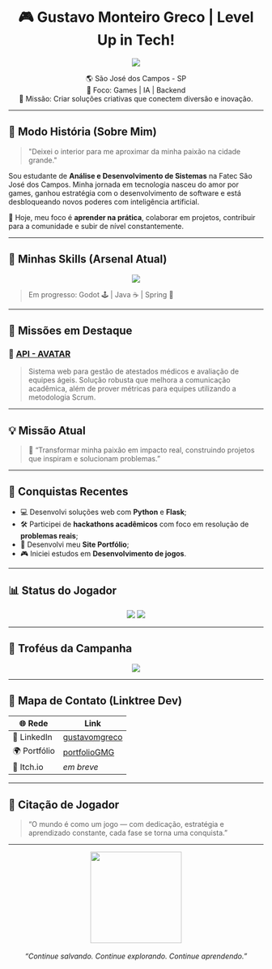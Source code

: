 <h1 align="center">🎮 Gustavo Monteiro Greco | Level Up in Tech!</h1>

<p align="center">
  <img src="https://readme-typing-svg.demolab.com?font=Fira+Code&size=20&pause=1000&center=true&vCenter=true&width=435&lines=An%C3%A1lise+e+Desenvolv.+de+Sistemas;Apaixonado+por+Jogos%2C+IA+e+Backend;Explorando+novas+tecnologias!+%F0%9F%9A%80" />
</p>

<p align="center">
  🌎 São José dos Campos - SP <br>
  🧠 Foco: Games | IA | Backend <br>
  🎯 Missão: Criar soluções criativas que conectem diversão e inovação.
</p>

---

## 🧠 Modo História (Sobre Mim)

> "Deixei o interior para me aproximar da minha paixão na cidade grande."

Sou estudante de **Análise e Desenvolvimento de Sistemas** na Fatec São José dos Campos. Minha jornada em tecnologia nasceu do amor por games, ganhou estratégia com o desenvolvimento de software e está desbloqueando novos poderes com inteligência artificial.

🎯 Hoje, meu foco é **aprender na prática**, colaborar em projetos, contribuir para a comunidade e subir de nível constantemente.

---

## 🔧 Minhas Skills (Arsenal Atual)

<div align="center">
  <img src="https://skillicons.dev/icons?i=html,css,bootstrap,python,flask,mysql,git,github,vscode" />
</div>

> Em progresso:  Godot 🕹️ |  Java ☕ | Spring 🌱

---

## 🚩 Missões em Destaque

### 📌 [API - AVATAR](https://github.com/NinjaDevs-API/NinjaDevs)
> Sistema web para gestão de atestados médicos e avaliação de equipes ágeis. Solução robusta que melhora a comunicação acadêmica, além de prover métricas para equipes utilizando a metodologia Scrum.

---

## 💡 Missão Atual

> 💬 “Transformar minha paixão em impacto real, construindo projetos que inspiram e solucionam problemas.”

---

## 🏅 Conquistas Recentes

- 💻 Desenvolvi soluções web com **Python** e **Flask**;
- 🛠 Participei de **hackathons acadêmicos** com foco em resolução de **problemas reais**;
- 🧪 Desenvolvi meu **Site Portfólio**;
- 🎮 Iniciei estudos em **Desenvolvimento de jogos**.

---

## 📊 Status do Jogador

<div align="center">
  <img src="https://github-readme-stats.vercel.app/api?username=GustavoMGreco&show_icons=true&theme=radical&hide_title=true&count_private=true&include_all_commits=true&cache_seconds=1800" />
  <img src="https://github-readme-stats.vercel.app/api/top-langs/?username=GustavoMGreco&layout=compact&theme=radical" />
</div>

---

## 🧩 Troféus da Campanha

<p align="center">
  <img src="https://github-profile-trophy.vercel.app/?username=GustavoMGreco&theme=radical&row=2&column=3" />
</p>

---

## 🧭 Mapa de Contato (Linktree Dev)

| 🌐 Rede | Link |
|--------|------|
| 💼 LinkedIn | [gustavomgreco](https://www.linkedin.com/in/gustavomgreco) |
| 🌍 Portfólio | [portfolioGMG](https://portfolio-theta-bice-64.vercel.app) |
| 🧠 Itch.io | *em breve* |

---

## 💬 Citação de Jogador

> “O mundo é como um jogo — com dedicação, estratégia e aprendizado constante, cada fase se torna uma conquista.”  

---

<p align="center">
 <img src="https://media.giphy.com/media/xUA7aZeLE2e0P7Znz2/giphy.gif" width="180px" />
  <br><br>
  <i>“Continue salvando. Continue explorando. Continue aprendendo.”</i>
</p>
